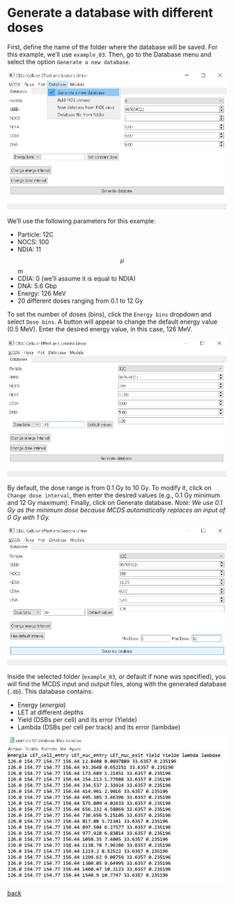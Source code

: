 # Generate a database with different doses

First, define the name of the folder where the database will be saved. For this example, we’ll use `example_03`. Then, go to the Database menu and select the option `Generate a new database`.

![Show the database view with default values](./images/example_03/show_database_view.jpg)

We’ll use the following parameters for this example:

- Particle: 12C
- NOCS: 100
- NDIA: 11 $$\mu$$m
- CDIA: 0 (we’ll assume it is equal to NDIA)
- DNA: 5.6 Gbp
- Energy: 126 MeV
- 20 different doses ranging from 0.1 to 12 Gy

To set the number of doses (bins), click the `Energy bins` dropdown and select `Dose bins`. A button will appear to change the default energy value (0.5 MeV). Enter the desired energy value, in this case, 126 MeV.

![Data values used in this example](./images/example_03/database_data.jpg)

By default, the dose range is from 0.1 Gy to 10 Gy. To modify it, click on `Change dose interval`, then enter the desired values (e.g., 0.1 Gy minimum and 12 Gy maximum). Finally, click on Generate database.
*Note: We use 0.1 Gy as the minimum dose because MCDS automatically replaces an input of 0 Gy with 1 Gy.*

![Change the dose interval](./images/example_03/change_dose_interval.jpg)

Inside the selected folder (`example_03`, or default if none was specified), you will find the MCDS input and output files, along with the generated database (`.db`). This database contains:

- Energy (*energia*)
- LET at different depths
- Yield (DSBs per cell) and its error (Yielde)
- Lambda (DSBs per cell per track) and its error (lambdae)

![Show output file](./images/example_03/database_output.jpg)

[back](./examples.md)